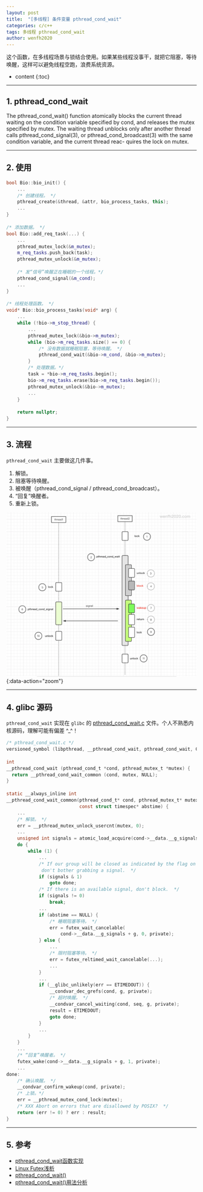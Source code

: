 ```yaml
---
layout: post
title:  "[多线程] 条件变量 pthread_cond_wait"
categories: c/c++
tags: 多线程 pthread_cond_wait
author: wenfh2020
---
```


这个函数，在多线程场景与锁结合使用。如果某些线程没事干，就把它阻塞，等待唤醒，这样可以避免线程空跑，浪费系统资源。




* content
{:toc}

---

## 1. pthread_cond_wait

The pthread_cond_wait() function atomically blocks the current thread waiting on the condition variable specified by cond, and releases the mutex specified by mutex. The waiting thread unblocks only after another thread calls pthread_cond_signal(3), or pthread_cond_broadcast(3) with the same condition variable, and the current thread reac-
quires the lock on mutex.

---

## 2. 使用

```cpp
bool Bio::bio_init() {
    ...
    /* 创建线程。 */
    pthread_create(&thread, &attr, bio_process_tasks, this);
    ...
}

/* 添加数据。 */
bool Bio::add_req_task(...) {
    ...
    pthread_mutex_lock(&m_mutex);
    m_req_tasks.push_back(task);
    pthread_mutex_unlock(&m_mutex);

    /* 发“信号”唤醒正在睡眠的一个线程。*/
    pthread_cond_signal(&m_cond);
    ...
}

/* 线程处理函数。 */
void* Bio::bio_process_tasks(void* arg) {
    ...
    while (!bio->m_stop_thread) {
        ...
        pthread_mutex_lock(&bio->m_mutex);
        while (bio->m_req_tasks.size() == 0) {
            /* 没有数据就睡眠阻塞，等待唤醒。 */
            pthread_cond_wait(&bio->m_cond, &bio->m_mutex);
        }
        /* 处理数据。*/
        task = *bio->m_req_tasks.begin();
        bio->m_req_tasks.erase(bio->m_req_tasks.begin());
        pthread_mutex_unlock(&bio->m_mutex);
        ...
    }

    return nullptr;
}
```

---

## 3. 流程

`pthread_cond_wait` 主要做这几件事。

1. 解锁。
2. 阻塞等待唤醒。
3. 被唤醒（pthread_cond_signal / pthread_cond_broadcast）。
4. “回复”唤醒者。
5. 重新上锁。

![pthread_cond_wait 工作流程](/images/2020/2020-10-20-17-33-25.png){:data-action="zoom"}

---

## 4. glibc 源码

`pthread_cond_wait` 实现在 `glibc` 的 [pthread_cond_wait.c](https://code.woboq.org/userspace/glibc/nptl/pthread_cond_wait.c.html) 文件。个人不熟悉内核源码，理解可能有偏差 ^_^！

```c
/* pthread_cond_wait.c */
versioned_symbol (libpthread, __pthread_cond_wait, pthread_cond_wait, GLIBC_2_3_2);

int
__pthread_cond_wait (pthread_cond_t *cond, pthread_mutex_t *mutex) {
  return __pthread_cond_wait_common (cond, mutex, NULL);
}

static __always_inline int
__pthread_cond_wait_common(pthread_cond_t* cond, pthread_mutex_t* mutex,
                           const struct timespec* abstime) {
    ...
    /* 解锁。 */
    err = __pthread_mutex_unlock_usercnt(mutex, 0);
    ...
    unsigned int signals = atomic_load_acquire(cond->__data.__g_signals + g);
    do {
        while (1) {
            ...
            /* If our group will be closed as indicated by the flag on signals,
             don't bother grabbing a signal.  */
            if (signals & 1)
                goto done;
            /* If there is an available signal, don't block.  */
            if (signals != 0)
                break;
            ...
            if (abstime == NULL) {
                /* 睡眠阻塞等待。 */
                err = futex_wait_cancelable(
                    cond->__data.__g_signals + g, 0, private);
            } else {
                ...
                /* 限时阻塞等待。 */
                err = futex_reltimed_wait_cancelable(...);
                ...
            }
            ...
            if (__glibc_unlikely(err == ETIMEDOUT)) {
                __condvar_dec_grefs(cond, g, private);
                /* 超时唤醒。 */
                __condvar_cancel_waiting(cond, seq, g, private);
                result = ETIMEDOUT;
                goto done;
            }
            ...
        }
    }
    ...
    /* “回复”唤醒者。 */
    futex_wake(cond->__data.__g_signals + g, 1, private);
    ...
done:
    /* 确认唤醒。 */
    __condvar_confirm_wakeup(cond, private);
    /* 上锁。*/
    err = __pthread_mutex_cond_lock(mutex);
    /* XXX Abort on errors that are disallowed by POSIX?  */
    return (err != 0) ? err : result;
}
```

---

## 5. 参考

* [pthread_cond_wait函数实现](https://www.cnblogs.com/kuikuitage/p/12907904.html)
* [Linux Futex浅析](http://blog.sina.com.cn/s/blog_e59371cc0102v29b.html)
* [pthread_cond_wait()](https://www.cnblogs.com/diyingyun/archive/2011/11/25/2263164.html)
* [pthread_cond_wait()用法分析](https://blog.csdn.net/hairetz/article/details/4535920)
